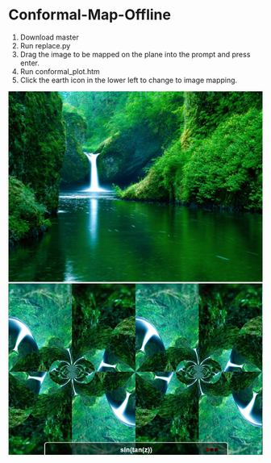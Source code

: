 # Conformal-Map-Offline
1. Download master
2. Run replace.py
3. Drag the image to be mapped on the plane into the prompt and press enter.
4. Run conformal_plot.htm
5. Click the earth icon in the lower left to change to image mapping.

![text](https://github.com/AEFGP/Conformal-Map-Offline/blob/master/earth/tx_0_0.jpg)
![text](https://github.com/AEFGP/Conformal-Map-Offline/blob/master/earth/Capture7.JPG)

